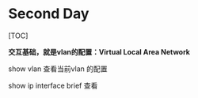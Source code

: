 # Second Day

[TOC]





**交互基础，就是vlan的配置：Virtual Local Area Network**



show vlan 查看当前vlan 的配置

show ip interface brief 查看

